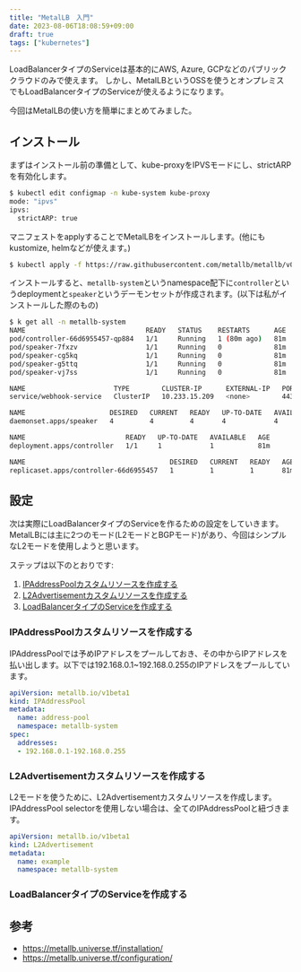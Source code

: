 ```yaml
---
title: "MetalLB　入門"
date: 2023-08-06T18:08:59+09:00
draft: true
tags: ["kubernetes"]
---
```


LoadBalancerタイプのServiceは基本的にAWS, Azure, GCPなどのパブリッククラウドのみで使えます。
しかし、MetalLBというOSSを使うとオンプレミスでもLoadBalancerタイプのServiceが使えるようになります。

今回はMetalLBの使い方を簡単にまとめてみました。

## インストール
まずはインストール前の準備として、kube-proxyをIPVSモードにし、strictARPを有効化します。
```sh
$ kubectl edit configmap -n kube-system kube-proxy
mode: "ipvs"
ipvs:
  strictARP: true
```

マニフェストをapplyすることでMetalLBをインストールします。(他にもkustomize, helmなどが使えます。)
```sh
$ kubectl apply -f https://raw.githubusercontent.com/metallb/metallb/v0.13.10/config/manifests/metallb-native.yaml
```

インストールすると、`metallb-system`というnamespace配下に`controller`というdeploymentと`speaker`というデーモンセットが作成されます。(以下は私がインストールした際のもの)
```sh
$ k get all -n metallb-system 
NAME                              READY   STATUS    RESTARTS      AGE
pod/controller-66d6955457-qp884   1/1     Running   1 (80m ago)   81m
pod/speaker-7fxzv                 1/1     Running   0             81m
pod/speaker-cg5kq                 1/1     Running   0             81m
pod/speaker-g5ttq                 1/1     Running   0             81m
pod/speaker-vj7ss                 1/1     Running   0             81m

NAME                      TYPE        CLUSTER-IP      EXTERNAL-IP   PORT(S)   AGE
service/webhook-service   ClusterIP   10.233.15.209   <none>        443/TCP   81m

NAME                     DESIRED   CURRENT   READY   UP-TO-DATE   AVAILABLE   NODE SELECTOR            AGE
daemonset.apps/speaker   4         4         4       4            4           kubernetes.io/os=linux   81m

NAME                         READY   UP-TO-DATE   AVAILABLE   AGE
deployment.apps/controller   1/1     1            1           81m

NAME                                    DESIRED   CURRENT   READY   AGE
replicaset.apps/controller-66d6955457   1         1         1       81m

```

## 設定
次は実際にLoadBalancerタイプのServiceを作るための設定をしていきます。
MetalLBには主に2つのモード(L2モードとBGPモード)があり、今回はシンプルなL2モードを使用しようと思います。

ステップは以下のとおりです:
1. [IPAddressPoolカスタムリソースを作成する](#ipaddresspoolカスタムリソースを作成する)
2. [L2Advertisementカスタムリソースを作成する](#l2advertisementカスタムリソースを作成する)
3. [LoadBalancerタイプのServiceを作成する](#loadbalancerタイプのserviceを作成する)

### IPAddressPoolカスタムリソースを作成する
IPAddressPoolでは予めIPアドレスをプールしておき、その中からIPアドレスを払い出します。以下では192.168.0.1~192.168.0.255のIPアドレスをプールしています。
```yaml
apiVersion: metallb.io/v1beta1
kind: IPAddressPool
metadata:
  name: address-pool
  namespace: metallb-system
spec:
  addresses:
  - 192.168.0.1-192.168.0.255
```

### L2Advertisementカスタムリソースを作成する
L2モードを使うために、L2Advertisementカスタムリソースを作成します。IPAddressPool selectorを使用しない場合は、全てのIPAddressPoolと紐づきます。
```yaml
apiVersion: metallb.io/v1beta1
kind: L2Advertisement
metadata:
  name: example
  namespace: metallb-system
```

### LoadBalancerタイプのServiceを作成する



## 参考
- https://metallb.universe.tf/installation/
- https://metallb.universe.tf/configuration/